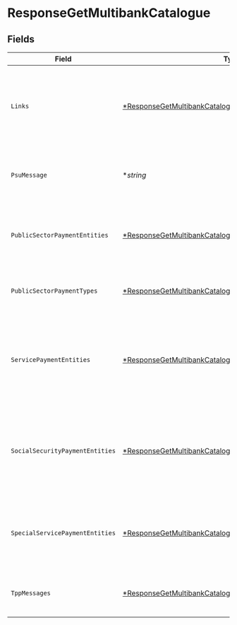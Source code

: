 # ResponseGetMultibankCatalogue


## Fields

| Field                                                                                                                                            | Type                                                                                                                                             | Required                                                                                                                                         | Description                                                                                                                                      | Example                                                                                                                                          |
| ------------------------------------------------------------------------------------------------------------------------------------------------ | ------------------------------------------------------------------------------------------------------------------------------------------------ | ------------------------------------------------------------------------------------------------------------------------------------------------ | ------------------------------------------------------------------------------------------------------------------------------------------------ | ------------------------------------------------------------------------------------------------------------------------------------------------ |
| `Links`                                                                                                                                          | [*ResponseGetMultibankCatalogueLinks](../../models/shared/responsegetmultibankcataloguelinks.md)                                                 | :heavy_minus_sign:                                                                                                                               | Lista de hipervínculos para ser reconocidos por el TPP. Tipos soportados en esta respuesta:                                                      |                                                                                                                                                  |
| `PsuMessage`                                                                                                                                     | **string*                                                                                                                                        | :heavy_minus_sign:                                                                                                                               | Texto enviado al TPP a través del HUB para ser mostrado al PSU.                                                                                  | Mensaje de ejemplo                                                                                                                               |
| `PublicSectorPaymentEntities`                                                                                                                    | [*ResponseGetMultibankCataloguePublicSectorPaymentEntities](../../models/shared/responsegetmultibankcataloguepublicsectorpaymententities.md)     | :heavy_minus_sign:                                                                                                                               | Comprende todos los datos relevantes de los pagos del sector público                                                                             |                                                                                                                                                  |
| `PublicSectorPaymentTypes`                                                                                                                       | [*ResponseGetMultibankCataloguePublicSectorPaymentTypes](../../models/shared/responsegetmultibankcataloguepublicsectorpaymenttypes.md)           | :heavy_minus_sign:                                                                                                                               | Comprende lo tipos de pago al sector público.                                                                                                    |                                                                                                                                                  |
| `ServicePaymentEntities`                                                                                                                         | [*ResponseGetMultibankCatalogueServicePaymentEntities](../../models/shared/responsegetmultibankcatalogueservicepaymententities.md)               | :heavy_minus_sign:                                                                                                                               | Conjunto de parámetros genéricos del servicio de pago a tener en cuenta en la definición de interfaz del TPP.                                    |                                                                                                                                                  |
| `SocialSecurityPaymentEntities`                                                                                                                  | [*ResponseGetMultibankCatalogueSocialSecurityPaymentEntities](../../models/shared/responsegetmultibankcataloguesocialsecuritypaymententities.md) | :heavy_minus_sign:                                                                                                                               | Comprende todos los datos de pago relevantes de los servicios de pago a la seguridad social                                                      |                                                                                                                                                  |
| `SpecialServicePaymentEntities`                                                                                                                  | [*ResponseGetMultibankCatalogueSpecialServicePaymentEntities](../../models/shared/responsegetmultibankcataloguespecialservicepaymententities.md) | :heavy_minus_sign:                                                                                                                               | Comprende todos los datos de pago relevantes de los servicios especiales                                                                         |                                                                                                                                                  |
| `TppMessages`                                                                                                                                    | [*ResponseGetMultibankCatalogueTppMessages](../../models/shared/responsegetmultibankcataloguetppmessages.md)                                     | :heavy_minus_sign:                                                                                                                               | Mensaje para el TPP enviado a través del HUB.                                                                                                    |                                                                                                                                                  |